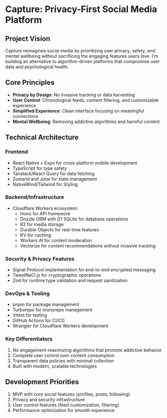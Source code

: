 # Capture: Privacy-First Social Media Platform

## Project Vision
Capture reimagines social media by prioritizing user privacy, safety, and mental wellbeing without sacrificing the engaging features users love. I'm building an alternative to algorithm-driven platforms that compromise user data and psychological health.

## Core Principles
- **Privacy by Design**: No invasive tracking or data harvesting
- **User Control**: Chronological feeds, content filtering, and customizable experience
- **Simplified Experience**: Clean interface focusing on meaningful connections
- **Mental Wellbeing**: Removing addictive algorithms and harmful content

## Technical Architecture

### Frontend
- React Native + Expo for cross-platform mobile development
- TypeScript for type safety
- Tanstack/React Query for data fetching
- Zustand and Jotai for state management
- NativeWind/Tailwind for Styling

### Backend/Infrastructure
- Cloudflare Workers ecosystem:
  - Hono for API framework
  - Drizzle ORM with D1 SQLite for database operations
  - R2 for media storage
  - Durable Objects for real-time features
  - KV for caching
  - Workers AI for content moderation
  - Vectorize for content recommendations without invasive tracking

### Security & Privacy Features
- Signal Protocol implementation for end-to-end encrypted messaging
- TweetNaCl.js for cryptographic operations
- Zod for runtime type validation and request sanitization

### DevOps & Tooling
- pnpm for package management
- Turborepo for monorepo management
- Vitest for testing
- GitHub Actions for CI/CD
- Wrangler for Cloudflare Workers development

### Key Differentiators
1. No engagement-maximizing algorithms that promote addictive behavior
2. Complete user control over content consumption
3. Transparent data policies with minimal collection
4. Built with modern, scalable technologies

## Development Priorities
1. MVP with core social features (profiles, posts, following)
2. Privacy and security infrastructure
3. User control features (feed customization, filtering)
4. Performance optimization for smooth experience